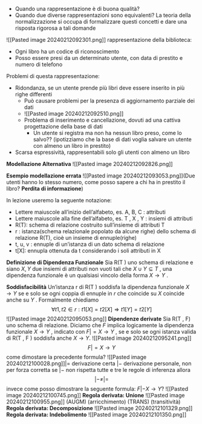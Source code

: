 - Quando una rappresentazione è di buona qualità?
- Quando due diverse rappresentazioni sono equivalenti?
La teoria della normalizzazione si occupa di formalizzare questi concetti e dare una risposta rigorosa a tali domande

![[Pasted image 20240212092301.png]]
rappresentazione della biblioteca:
- Ogni libro ha un codice di riconoscimento
- Posso essere presi da un determinato utente, con data di prestito e numero di telefono 

Problemi di questa rappresentazione:
 - Ridondanza, se un utente prende più libri deve essere inserito in più righe differenti
	 - Può causare problemi per la presenza di aggiornamento parziale dei dati
	 - ![[Pasted image 20240212092510.png]]
	 - Problema di inserimento e cancellazione, dovuti ad una cattiva progettazione della base di dati
		 - Un utente si registra ma non ha nessun libro preso, come lo salvo?? (ipotizziamo che la base di dati voglia salvare un utente con almeno un libro in prestito)
 - Scarsa espressività, rappresentabili solo gli utenti con almeno un libro
 
**Modellazione Alternativa**
![[Pasted image 20240212092826.png]]

**Esempio modellazione errata**
![[Pasted image 20240212093053.png]](Due utenti hanno lo stesso numero, come posso sapere a chi ha in prestito il libro? **Perdita di informazione**)

In lezione useremo la seguente notazione: 
- Lettere maiuscole all’inizio dell’alfabeto, es. A, B, C : attributi 
- Lettere maiuscole alla fine dell’alfabeto, es. T , X , Y : insiemi di attributi 
- R(T): schema di relazione costruito sull’insieme di attributi T 
- r : istanza(schema relazionale popolato da alcune righe) dello schema di relazione R(T), cioè un insieme di ennuple(righe) 
- t, u, v : ennuple di un’istanza di un dato schema di relazione 
- t\[X]: ennupla ottenuta da t considerando i soli attributi in X

**Definizione di Dipendenza Funzionale**
Sia R(T ) uno schema di relazione e siano $X , Y$ due insiemi di attributi non vuoti tali che $X ∪ Y ⊆ T$ , una dipendenza funzionale è un qualsiasi vincolo della forma $X → Y$ .

**Soddisfacibilità**
Un’istanza r di R(T ) soddisfa la dipendenza funzionale $X → Y$ se e solo se ogni coppia di ennuple in $r$ che coincide su $X$ coincide anche su $Y$ . Formalmente chiediamo $$∀t1, t2 ∈ r : t1[X ] = t2[X ] ⇒ t1[Y ] = t2[Y ]$$
![[Pasted image 20240212095053.png]]
**Dipendenze derivate**
Sia R(T , F) uno schema di relazione. Diciamo che $F$ implica logicamente la dipendenza funzionale $X → Y$ , indicato con $F |= X → Y$ , se e solo se ogni istanza valida di R(T , F ) soddisfa anche $X → Y$.
![[Pasted image 20240212095241.png]]
$$F |= X → Y$$ come dimostare la precedente formula?
![[Pasted image 20240212100028.png]]$|=$ derivazione certa
$|-$ derivazione personale, non per forza corretta
se $|-$ non rispetta tutte e tre le regole di inferenza allora
$$|- \neq |=$$
invece come posso dimostrare la seguente formula: $F|- X \rightarrow Y$?
![[Pasted image 20240212100745.png]]
**Regola derivata: Unione**
![[Pasted image 20240212100955.png]]
(AUGM) (arricchimento)
(TRANS) (transitività)
**Regola derivata: Decomposizione**
![[Pasted image 20240212101329.png]]
**Regola derivata: Indebolimento**
![[Pasted image 20240212101350.png]]
